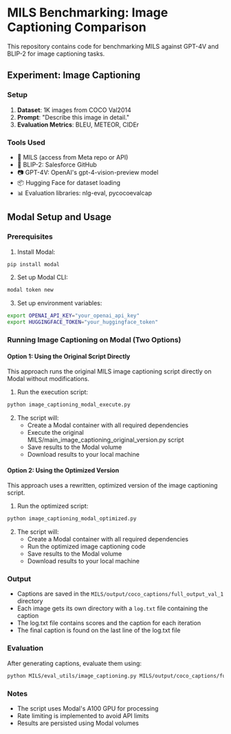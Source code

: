 # MILS Benchmarking: Image Captioning Comparison

This repository contains code for benchmarking MILS against GPT-4V and BLIP-2 for image captioning tasks.

## Experiment: Image Captioning

### Setup
1. **Dataset**: 1K images from COCO Val2014
2. **Prompt**: "Describe this image in detail."
3. **Evaluation Metrics**: BLEU, METEOR, CIDEr

### Tools Used
- 🧠 MILS (access from Meta repo or API)
- 🤖 BLIP-2: Salesforce GitHub
- 📷 GPT-4V: OpenAI's gpt-4-vision-preview model
- 📦 Hugging Face for dataset loading
- 📊 Evaluation libraries: nlg-eval, pycocoevalcap

## Modal Setup and Usage

### Prerequisites
1. Install Modal:
```bash
pip install modal
```

2. Set up Modal CLI:
```bash
modal token new
```

3. Set up environment variables:
```bash
export OPENAI_API_KEY="your_openai_api_key"
export HUGGINGFACE_TOKEN="your_huggingface_token"
```

### Running Image Captioning on Modal (Two Options)

#### Option 1: Using the Original Script Directly
This approach runs the original MILS image captioning script directly on Modal without modifications.

1. Run the execution script:
```bash
python image_captioning_modal_execute.py
```

2. The script will:
   - Create a Modal container with all required dependencies
   - Execute the original MILS/main_image_captioning_original_version.py script
   - Save results to the Modal volume
   - Download results to your local machine

#### Option 2: Using the Optimized Version
This approach uses a rewritten, optimized version of the image captioning script.

1. Run the optimized script:
```bash
python image_captioning_modal_optimized.py
```

2. The script will:
   - Create a Modal container with all required dependencies
   - Run the optimized image captioning code
   - Save results to the Modal volume
   - Download results to your local machine

### Output
- Captions are saved in the `MILS/output/coco_captions/full_output_val_1` directory
- Each image gets its own directory with a `log.txt` file containing the caption
- The log.txt file contains scores and the caption for each iteration
- The final caption is found on the last line of the log.txt file

### Evaluation
After generating captions, evaluate them using:
```bash
python MILS/eval_utils/image_captioning.py MILS/output/coco_captions/full_output_val_1
```

### Notes
- The script uses Modal's A100 GPU for processing
- Rate limiting is implemented to avoid API limits
- Results are persisted using Modal volumes
